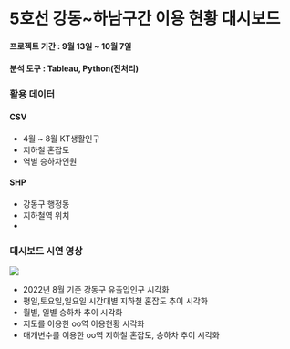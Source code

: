 # 5호선 강동~하남구간 이용 현황 대시보드
#### 프로젝트 기간 : 9월 13일 ~ 10월 7일
#### 분석 도구 : Tableau, Python(전처리)

### 활용 데이터

#### CSV
- 4월 ~ 8월 KT생활인구
- 지하철 혼잡도
- 역별 승하차인원

#### SHP
- 강동구 행정동
- 지하철역 위치
- 
### 대시보드 시연 영상

<img src="https://user-images.githubusercontent.com/76424262/217407820-56d57ff5-30dd-45b6-a136-4c7a96069c66.gif">

- 2022년 8월 기준 강동구 유출입인구 시각화
- 평일,토요일,일요일 시간대별 지하철 혼잡도 추이 시각화
- 월별, 일별 승하차 추이 시각화
- 지도를 이용한 oo역 이용현황 시각화
- 매개변수를 이용한 oo역 지하철 혼잡도, 승하차 추이 시각화
